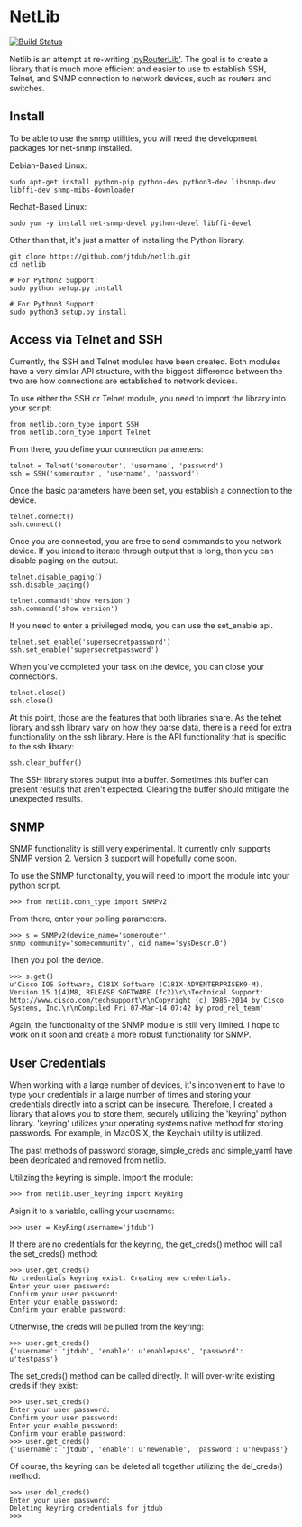 # NetLib

[![Build Status](https://travis-ci.org/netopsio/netlib.svg)](https://travis-ci.org/netopsio/netlib)

Netlib is an attempt at re-writing
['pyRouterLib'](https://github.com/jtdub/pyRouterLib). The goal is to create a
library that is much more efficient and easier to use to establish SSH, Telnet,
and SNMP connection to network devices, such as routers and switches.

## Install

To be able to use the snmp utilities, you will need the development packages for net-snmp installed.

Debian-Based Linux:

```
sudo apt-get install python-pip python-dev python3-dev libsnmp-dev libffi-dev snmp-mibs-downloader
```

Redhat-Based Linux:

```
sudo yum -y install net-snmp-devel python-devel libffi-devel
```

Other than that, it's just a matter of installing the Python library.

```
git clone https://github.com/jtdub/netlib.git
cd netlib

# For Python2 Support:
sudo python setup.py install

# For Python3 Support:
sudo python3 setup.py install
```

## Access via Telnet and SSH

Currently, the SSH and Telnet modules have been created. Both modules have a
very similar API structure, with the biggest difference between the two are how
connections are established to network devices.

To use either the SSH or Telnet module, you need to import the library into your script:

```
from netlib.conn_type import SSH
from netlib.conn_type import Telnet
```

From there, you define your connection parameters:

```
telnet = Telnet('somerouter', 'username', 'password')
ssh = SSH('somerouter', 'username', 'password')
```

Once the basic parameters have been set, you establish a connection to the
device.

```
telnet.connect()
ssh.connect()
```

Once you are connected, you are free to send commands to you network device. If
you intend to iterate through output that is long, then you can disable paging
on the output.

```
telnet.disable_paging()
ssh.disable_paging()

telnet.command('show version')
ssh.command('show version')
```

If you need to enter a privileged mode, you can use the set_enable api.

```
telnet.set_enable('supersecretpassword')
ssh.set_enable('supersecretpassword')
```

When you've completed your task on the device, you can close your connections.

```
telnet.close()
ssh.close()
```

At this point, those are the features that both libraries share. As the telnet
library and ssh library vary on how they parse data, there is a need for extra
functionality on the ssh library. Here is the API functionality that is
specific to the ssh library:

```
ssh.clear_buffer()
```

The SSH library stores output into a buffer. Sometimes this buffer can present
results that aren't expected. Clearing the buffer should mitigate the
unexpected results.

## SNMP

SNMP functionality is still very experimental. It currently only supports SNMP
version 2. Version 3 support will hopefully come soon.

To use the SNMP functionality, you will need to import the module into your
python script.

```
>>> from netlib.conn_type import SNMPv2
```

From there, enter your polling parameters.

```
>>> s = SNMPv2(device_name='somerouter', snmp_community='somecommunity', oid_name='sysDescr.0')
```

Then you poll the device.

```
>>> s.get()
u'Cisco IOS Software, C181X Software (C181X-ADVENTERPRISEK9-M), Version 15.1(4)M8, RELEASE SOFTWARE (fc2)\r\nTechnical Support: http://www.cisco.com/techsupport\r\nCopyright (c) 1986-2014 by Cisco Systems, Inc.\r\nCompiled Fri 07-Mar-14 07:42 by prod_rel_team'
```

Again, the functionality of the SNMP module is still very limited. I hope to
work on it soon and create a more robust functionality for SNMP.

## User Credentials

When working with a large number of devices, it's inconvenient to have to type
your credentials in a large number of times and storing your credentials
directly into a script can be insecure. Therefore, I created a library that
allows you to store them, securely utilizing the 'keyring' python library.
'keyring' utilizes your operating systems native method for storing passwords.
For example, in MacOS X, the Keychain utility is utilized.

The past methods of password storage, simple_creds and simple_yaml have been depricated
and removed from netlib.

Utilizing the keyring is simple. Import the module:

```
>>> from netlib.user_keyring import KeyRing
```

Asign it to a variable, calling your username:
```
>>> user = KeyRing(username='jtdub')
```

If there are no credentials for the keyring, the get_creds() method will call the set_creds()
method:
```
>>> user.get_creds()
No credentials keyring exist. Creating new credentials.
Enter your user password: 
Confirm your user password: 
Enter your enable password: 
Confirm your enable password: 
```

Otherwise, the creds will be pulled from the keyring:
```
>>> user.get_creds()
{'username': 'jtdub', 'enable': u'enablepass', 'password': u'testpass'}
```

The set_creds() method can be called directly. It will over-write existing creds if they exist:
```
>>> user.set_creds()
Enter your user password: 
Confirm your user password: 
Enter your enable password: 
Confirm your enable password: 
>>> user.get_creds()
{'username': 'jtdub', 'enable': u'newenable', 'password': u'newpass'}
```

Of course, the keyring can be deleted all together utilizing the del_creds() method:
```
>>> user.del_creds()
Enter your user password: 
Deleting keyring credentials for jtdub
>>> 
```
